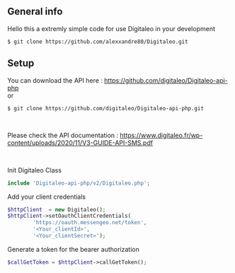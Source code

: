 ## General info
Hello this a extremly simple code for use Digitaleo in your development
```
$ git clone https://github.com/alexxandre80/Digitaleo.git
```

## Setup

You can download the API here : <a href="https://github.com/digitaleo/Digitaleo-api-php" target="_blank">https://github.com/digitaleo/Digitaleo-api-php</a> <br>
or
```
$ git clone https://github.com/digitaleo/Digitaleo-api-php.git
```
<br>

Please check the API documentation : <a href="https://www.digitaleo.fr/wp-content/uploads/2020/11/V3-GUIDE-API-SMS.pdf" target="_blank">https://www.digitaleo.fr/wp-content/uploads/2020/11/V3-GUIDE-API-SMS.pdf</a>

<br>

Init Digitaleo Class<br>

```php
include 'Digitaleo-api-php/v2/Digitaleo.php';
```
Add your client credentials
```php
$httpClient  = new Digitaleo();
$httpClient->setOauthClientCredentials(
        'https://oauth.messengeo.net/token',
        '<Your_clientId>',
        '<Your_clientSecret>');
```
Generate a token for the bearer authorization
```php
$callGetToken = $httpClient->callGetToken();
```
